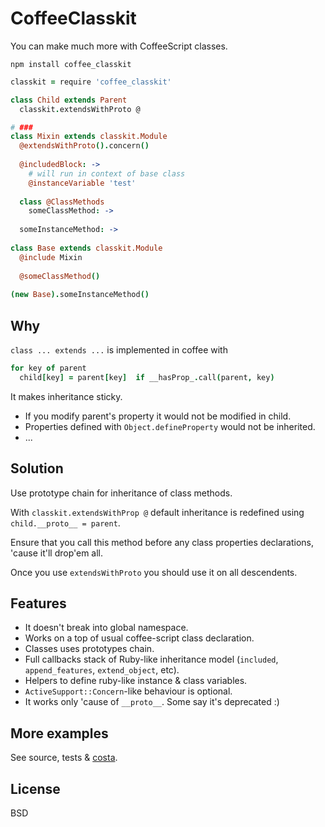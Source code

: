 # CoffeeClasskit

You can make much more with CoffeeScript classes.

```
npm install coffee_classkit
```

```coffee
classkit = require 'coffee_classkit'

class Child extends Parent
  classkit.extendsWithProto @

# ###
class Mixin extends classkit.Module
  @extendsWithProto().concern()
  
  @includedBlock: ->
    # will run in context of base class
    @instanceVariable 'test'
  
  class @ClassMethods
    someClassMethod: ->
    
  someInstanceMethod: ->
  
class Base extends classkit.Module
  @include Mixin
  
  @someClassMethod()
  
(new Base).someInstanceMethod()
```
  
## Why

`class ... extends ...` is implemented in coffee with

```coffee
for key of parent
  child[key] = parent[key]  if __hasProp_.call(parent, key)
```

It makes inheritance sticky.
* If you modify parent's property it would not be modified in child.
* Properties defined with `Object.defineProperty` would not be inherited.
* ...

## Solution

Use prototype chain for inheritance of class methods.

With `classkit.extendsWithProp @` default inheritance is redefined using
`child.__proto__ = parent`.

Ensure that you call this method before any class properties declarations,
'cause it'll drop'em all.

Once you use `extendsWithProto` you should use it on all descendents.

## Features

* It doesn't break into global namespace.
* Works on a top of usual coffee-script class declaration.
* Classes uses prototypes chain.
* Full callbacks stack of Ruby-like inheritance model (`included`,
  `append_features`, `extend_object`, etc).
* Helpers to define ruby-like instance & class variables.
* `ActiveSupport::Concern`-like behaviour is optional.
* It works only 'cause of `__proto__`. Some say it's deprecated :)

## More examples

See source, tests & [costa](https://github.com/printercu/costa).

## License

BSD
